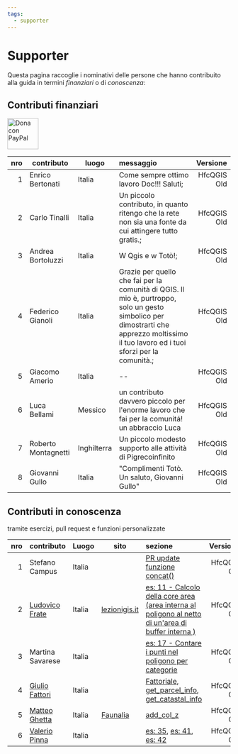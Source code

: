```yaml
---
tags:
  - supporter
---
```


# Supporter

Questa pagina raccoglie i nominativi delle persone che hanno contribuito alla guida in termini _finanziari_ o di _conoscenza_:

## Contributi finanziari

<a href="https://www.paypal.me/pigrecoinfinito" target="_blank"><img width="70" src="https://raw.githubusercontent.com/gbvitrano/HfcQGIS/master/img/PayPal.png" class="immagonobox" Title="Dona con PayPal" alt="Dona con PayPal" /></a>

nro| contributo| luogo| messaggio | Versione
--:|-----------|------|:----------|---------:
1 | Enrico Bertonati|Italia |Come sempre ottimo lavoro Doc!!! Saluti; | HfcQGIS Old
2 | Carlo Tinalli|Italia |Un piccolo contributo, in quanto ritengo che la rete non sia una fonte da cui attingere tutto gratis.; | HfcQGIS Old
3 | Andrea Bortoluzzi|Italia |W Qgis e w Totò!; | HfcQGIS Old
4 | Federico Gianoli|Italia |Grazie per quello che fai per la comunità di QGIS. Il mio è, purtroppo, solo un gesto simbolico per dimostrarti che apprezzo moltissimo il tuo lavoro ed i tuoi sforzi per la comunità.; | HfcQGIS Old
5 | Giacomo Amerio|Italia|-- | HfcQGIS Old
6 | Luca Bellami | Messico|un contributo davvero piccolo per l'enorme lavoro che fai per la comunitá! un abbraccio Luca | HfcQGIS Old
7 | Roberto Montagnetti | Inghilterra | Un piccolo modesto supporto alle attività di Pigrecoinfinito | HfcQGIS Old
8 | Giovanni Gullo | Italia | "Complimenti Totò. Un saluto, Giovanni Gullo" | HfcQGIS Old

## Contributi in conoscenza

tramite esercizi, pull request e funzioni personalizzate

nro| contributo|Luogo | sito  |sezione | Versione
--:|-----------|------|-------|:-------|---------:
1 | Stefano Campus|Italia | |[PR update funzione concat()](https://github.com/pigreco/HfcQGIS/pull/7/commits/a106fb8564dae849536b09bbc1efe8bc32d05a2a) | HfcQGIS Old
2 | [Ludovico Frate](https://twitter.com/FrateLudovico?lang=it)|Italia|[lezionigis.it](https://www.lezionigis.it/)| [es: 11 - Calcolo della core area (area interna al poligono al netto di un'area di buffer interna )](esempi/core_area.md) | HfcQGIS Old
3 | Martina Savarese| Italia||[es: 17 - Contare i punti nel poligono per categorie](esempi/punti_in_poligoni_categorie.md) | HfcQGIS Old
4 |[Giulio Fattori](https://github.com/Korto19)| Italia||[Fattoriale](gr_funzioni/custom/custom_unico.md/#fattoriale), [get_parcel_info](gr_funzioni/custom/custom_unico.md/#get_parcel_info), [get_catastal_info](gr_funzioni/custom/custom_unico.md/#get_catastal_info) | HfcQGIS Old
5 |[Matteo Ghetta](https://github.com/ghtmtt)| Italia|[Faunalia](https://www.faunalia.eu/it/)|[add_col_z](https://hfcqgis.opendatasicilia.it/esempi/add_col_z/) | HfcQGIS Old
6 |[Valerio Pinna](https://www.facebook.com/valerio.pinna.5811)| Italia||[es: 35](esempi/generalizzare_linee.md), [es: 41](esempi/etichettare_itinerario_elenco_comuni_attraversati.md), [es: 42](esempi/etichette_formattate_diversi_stili.md) | HfcQGIS Old
